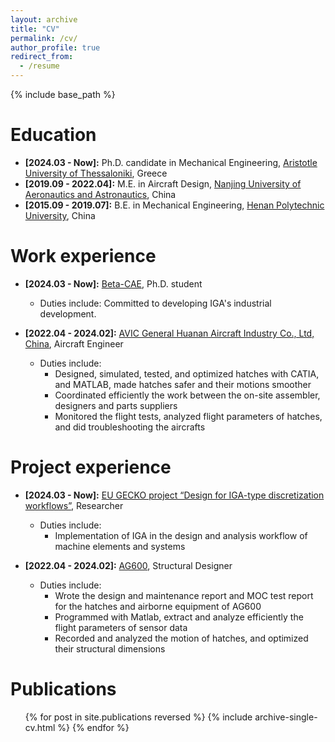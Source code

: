 ```yaml
---
layout: archive
title: "CV"
permalink: /cv/
author_profile: true
redirect_from:
  - /resume
---
```


{% include base_path %}

Education
======
* **[2024.03 - Now]:** Ph.D. candidate in Mechanical Engineering, [Aristotle University of Thessaloniki](https://www.auth.gr/en/), Greece
* **[2019.09 - 2022.04]:** M.E. in Aircraft Design, [Nanjing University of Aeronautics and Astronautics](https://www.nuaa.edu.cn/), China
* **[2015.09 - 2019.07]:** B.E. in Mechanical Engineering, [Henan Polytechnic University](https://www.hpu.edu.cn/), China

Work experience
======
* **[2024.03 - Now]:** [Beta-CAE](https://www.beta-cae.com/), Ph.D. student
  * Duties include: Committed to developing IGA's industrial development.
  
* **[2022.04 - 2024.02]:** [AVIC General Huanan Aircraft Industry Co., Ltd, China](https://www.avicgeneral.com/sy/index.shtml), Aircraft Engineer
  * Duties include:
    * Designed, simulated, tested, and optimized hatches with CATIA, and MATLAB, made hatches safer and their motions smoother
    * Coordinated efficiently the work between the on-site assembler, designers and parts suppliers
    * Monitored the flight tests, analyzed flight parameters of hatches, and did troubleshooting the aircrafts

Project experience
======
* **[2024.03 - Now]:**  [EU GECKO project “Design for IGA-type discretization workflows”](https://gecko.cimne.com/), Researcher
  * Duties include:
    * Implementation of IGA in the design and analysis workflow of machine elements and systems

* **[2022.04 - 2024.02]:** [AG600](https://www.avicgeneral.com/cpyyw/tyfjcp/jl600/index.shtml), Structural Designer
  * Duties include:
    * Wrote the design and maintenance report and MOC test report for the hatches and airborne equipment of AG600
    * Programmed with Matlab, extract and analyze efficiently the flight parameters of sensor data
    * Recorded and analyzed the motion of hatches, and optimized their structural dimensions

Publications
======
  <ul>{% for post in site.publications reversed %}
    {% include archive-single-cv.html %}
  {% endfor %}</ul>
